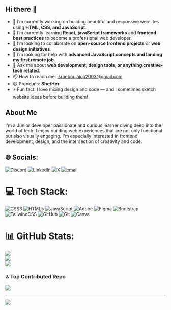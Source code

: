 ## Hi there 👋


- 🔭 I’m currently working on building beautiful and responsive websites using **HTML, CSS, and JavaScript**.
- 🌱 I’m currently learning **React**, **javaScript frameworks** and **frontend best practices** to become a professional web developer.
- 👯 I’m looking to collaborate on **open-source frontend projects** or **web design initiatives**.
- 🤔 I’m looking for help with **advanced JavaScript concepts and landing my first remote job**.
- 💬 Ask me about **web development, design tools, or anything creative-tech related**.
- 📫 How to reach me: israeboulaich2003@gmail.com
- 😄 Pronouns: **She/Her**
- ⚡ Fun fact: I love mixing design and code — and I sometimes sketch website ideas before building them!


## About Me

I'm a Junior developer passionate and curious learner diving deep into the world of tech. I enjoy building web experiences that are not only functional but also visually engaging. I'm especially interested in frontend development, design, and the intersection of creativity and code.



## 🌐 Socials:
[![Discord](https://img.shields.io/badge/Discord-%237289DA.svg?logo=discord&logoColor=white)](https://discord.gg/israe_angel_03232) [![LinkedIn](https://img.shields.io/badge/LinkedIn-%230077B5.svg?logo=linkedin&logoColor=white)](https://linkedin.com/in/www.linkedin.com/in/israe-boulaich-322780266) [![X](https://img.shields.io/badge/X-black.svg?logo=X&logoColor=white)](https://x.com/https://x.com/IsraeBoulaich) [![email](https://img.shields.io/badge/Email-D14836?logo=gmail&logoColor=white)](mailto:israeboulaich2003@gmail.com) 

# 💻 Tech Stack:
![CSS3](https://img.shields.io/badge/css3-%231572B6.svg?style=for-the-badge&logo=css3&logoColor=white) ![HTML5](https://img.shields.io/badge/html5-%23E34F26.svg?style=for-the-badge&logo=html5&logoColor=white) ![JavaScript](https://img.shields.io/badge/javascript-%23323330.svg?style=for-the-badge&logo=javascript&logoColor=%23F7DF1E) ![Adobe](https://img.shields.io/badge/adobe-%23FF0000.svg?style=for-the-badge&logo=adobe&logoColor=white) ![Figma](https://img.shields.io/badge/figma-%23F24E1E.svg?style=for-the-badge&logo=figma&logoColor=white) ![Bootstrap](https://img.shields.io/badge/bootstrap-%238511FA.svg?style=for-the-badge&logo=bootstrap&logoColor=white) ![TailwindCSS](https://img.shields.io/badge/tailwindcss-%2338B2AC.svg?style=for-the-badge&logo=tailwind-css&logoColor=white) ![GitHub](https://img.shields.io/badge/github-%23121011.svg?style=for-the-badge&logo=github&logoColor=white) ![Git](https://img.shields.io/badge/git-%23F05033.svg?style=for-the-badge&logo=git&logoColor=white) ![Canva](https://img.shields.io/badge/Canva-%2300C4CC.svg?style=for-the-badge&logo=Canva&logoColor=white)
# 📊 GitHub Stats:
![](https://github-readme-stats.vercel.app/api?username=israe-angel&theme=dark&hide_border=false&include_all_commits=true&count_private=true)<br/>
![](https://nirzak-streak-stats.vercel.app/?user=israe-angel&theme=dark&hide_border=false)<br/>
![](https://github-readme-stats.vercel.app/api/top-langs/?username=israe-angel&theme=dark&hide_border=false&include_all_commits=true&count_private=true&layout=compact)

### 🔝 Top Contributed Repo
![](https://github-contributor-stats.vercel.app/api?username=israe-angel&limit=5&theme=dark&combine_all_yearly_contributions=true)

---
[![](https://visitcount.itsvg.in/api?id=israe-angel&icon=0&color=0)](https://visitcount.itsvg.in)

<!-- Proudly created with GPRM ( https://gprm.itsvg.in ) -->
